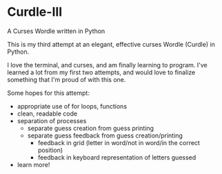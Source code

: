 # Curdle-III

A Curses Wordle written in Python

This is my third attempt at an elegant, effective curses
Wordle (Curdle) in Python.

I love the terminal, and curses, and am finally learning to
program. I've learned a lot from my first two attempts, and
would love to finalize something that I'm proud of with this
one.

Some hopes for this attempt:

- appropriate use of for loops, functions
- clean, readable code
- separation of processes
	- separate guess creation from guess printing
	- separate guess feedback from guess creation/printing
		- feedback in grid (letter in word/not in word/in	the correct position)
		- feedback in keyboard representation of letters guessed
- learn more!
